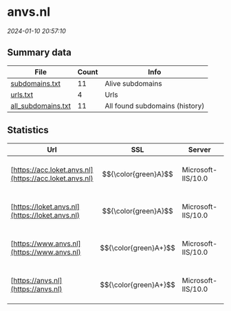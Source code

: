 # anvs.nl
*2024-01-10 20:57:10*
## Summary data


| File       | Count | Info |
|------------|-------|------|
|[subdomains.txt](/data/anvs.nl/subdomains.txt)|11|Alive subdomains|
|[urls.txt](/data/anvs.nl/urls.txt)|4|Urls|
|[all_subdomains.txt](/data/anvs.nl/all_subdomains.txt)|11|All found subdomains (history)|


## Statistics


| Url | SSL | Server | Cookie | HSTS | CSP | XFO | XXP | RP | Tech |Title |
|------------|-------|------|------|------|------|------|------|------|------|------|
|[https://acc.loket.anvs.nl](https://acc.loket.anvs.nl)| $${\color{green}A}$$ |Microsoft-IIS/10.0|:warning: |:white_check_mark: | :white_check_mark:| :white_check_mark: | :white_check_mark: | :white_check_mark: |HSTS IIS:10.0 Windows Server|Object moved|
|[https://loket.anvs.nl](https://loket.anvs.nl)| $${\color{green}A}$$ |Microsoft-IIS/10.0| |:white_check_mark: | :white_check_mark:| :white_check_mark: | :white_check_mark: | :white_check_mark: |HSTS IIS:10.0 Windows Server|Object moved|
|[https://www.anvs.nl](https://www.anvs.nl)| $${\color{green}A+}$$ |Microsoft-IIS/10.0| |:white_check_mark: |:warning: | :white_check_mark: | :white_check_mark: | :white_check_mark: |HSTS IIS:10.0 Windows Server|Document Moved|
|[https://anvs.nl](https://anvs.nl)| $${\color{green}A+}$$ |Microsoft-IIS/10.0| |:white_check_mark: |:warning: | :white_check_mark: | :white_check_mark: | :white_check_mark: |HSTS IIS:10.0 Windows Server|Document Moved|